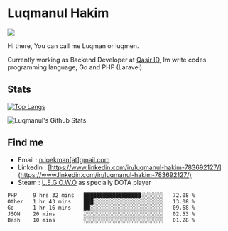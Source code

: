 
# Luqmanul Hakim

![](https://komarev.com/ghpvc/?username=luqman-v1)

Hi there, You can call me Luqman or luqmen.

Currently working as Backend Developer at [Qasir ID](https://qasir.id), Im write codes programming language, Go and PHP (Laravel).
## Stats

[![Top Langs](https://github-readme-stats.vercel.app/api/top-langs/?username=luqman-v1&layout=compact)](https://github.com/anuraghazra/github-readme-stats)

![Luqmanul's Github Stats](https://github-readme-stats.vercel.app/api?username=luqman-v1&show_icons=true)


## Find me 

- Email : [n.loekman[at]gmail.com](mailto:n.loekman@gmail.com)
- Linkedin : [https://www.linkedin.com/in/luqmanul-hakim-783692127/](https://www.linkedin.com/in/luqmanul-hakim-783692127/)
- Steam : [L.E.G.O.W.O](https://steamcommunity.com/id/fuukmans) as specially DOTA player


<!--START_SECTION:waka-->
```text
PHP     9 hrs 32 mins   ██████████████████░░░░░░░   72.08 % 
Other   1 hr 43 mins    ███░░░░░░░░░░░░░░░░░░░░░░   13.08 % 
Go      1 hr 16 mins    ██░░░░░░░░░░░░░░░░░░░░░░░   09.68 % 
JSON    20 mins         ░░░░░░░░░░░░░░░░░░░░░░░░░   02.53 % 
Bash    10 mins         ░░░░░░░░░░░░░░░░░░░░░░░░░   01.28 %
```
<!--END_SECTION:waka-->
